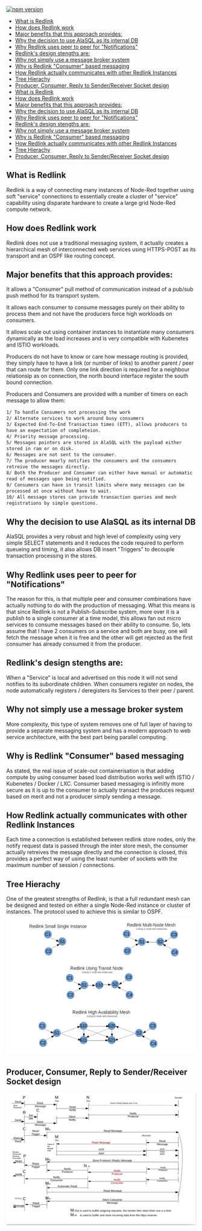 [![npm version](https://badge.fury.io/js/node-red-contrib-redlink.svg)](https://badge.fury.io/js/node-red-contrib-redlink)

- [What is Redlink](#what-is-redlink)
- [How does Redlink work](#how-does-redlink-work)
- [Major benefits that this approach provides:](#major-benefits-that-this-approach-provides)
- [Why the decision to use AlaSQL as its internal DB](#why-the-decision-to-use-alasql-as-its-internal-db)
- [Why Redlink uses peer to peer for "Notifications"](#why-redlink-uses-peer-to-peer-for--notifications)
- [Redlink's design stengths are:](#redlink-s-design-stengths-are)
- [Why not simply use a message broker system](#why-not-simply-use-a-message-broker-system)
- [Why is Redlink "Consumer" based messaging](#why-is-redlink--consumer--based-messaging)
- [How Redlink actually communicates with other Redlink Instances](#how-redlink-actually-communicates-with-other-redlink-instances)
- [Tree Hierachy](#tree-hierachy)
- [Producer, Consumer, Reply to Sender/Receiver Socket design](#producer--consumer--reply-to-sender-receiver-socket-design)
- [What is Redlink](#what-is-redlink-1)
- [How does Redlink work](#how-does-redlink-work-1)
- [Major benefits that this approach provides:](#major-benefits-that-this-approach-provides--1)
- [Why the decision to use AlaSQL as its internal DB](#why-the-decision-to-use-alasql-as-its-internal-db-1)
- [Why Redlink uses peer to peer for "Notifications"](#why-redlink-uses-peer-to-peer-for--notifications--1)
- [Redlink's design stengths are:](#redlink-s-design-stengths-are--1)
- [Why not simply use a message broker system](#why-not-simply-use-a-message-broker-system-1)
- [Why is Redlink "Consumer" based messaging](#why-is-redlink--consumer--based-messaging-1)
- [How Redlink actually communicates with other Redlink Instances](#how-redlink-actually-communicates-with-other-redlink-instances-1)
- [Tree Hierachy](#tree-hierachy-1)
- [Producer, Consumer, Reply to Sender/Receiver Socket design](#producer--consumer--reply-to-sender-receiver-socket-design-1)


## What is Redlink

Redlink is a way of connecting many instances of Node-Red together using soft "service" connections to essentially create a cluster of "service" capability using disparate hardware to create a large grid Node-Red compute network.

## How does Redlink work

Redlink does not use a traditional messaging system, it actually creates a hierarchical mesh of interconnected web services 
using HTTPS-POST as its transport and an OSPF like routing concept.

## Major benefits that this approach provides:

It allows a "Consumer" pull method of communication instead of a pub/sub push method for its transport system.

It allows each consumer to consume messages purely on their ability to process them and not have the producers force high workloads on consumers.

It allows scale out using container instances to instantiate many consumers dynamically as the load increases and is very compatible with Kubenetes and ISTIO workloads.

Producers do not have to know or care how message routing is provided, they simply have to have a link (or number of links) to another parent / peer that can route for them.
Only one link direction is required for a neighbour relationsip as on connection, the north bound interface register the south bound connection.

Producers and Consumers are provided with a number of timers on each message to allow them:

	1/ To handle Consumers not processing the work
	2/ Alternate services to work around busy consumers
	3/ Expected End-To-End Transaction times (ETT), allows producers to have an expectation of completeion.
	4/ Priority message processing.
	5/ Messages pointers are stored in AlaSQL with the payload either stored in ram or on disk.
	6/ Messages are not sent to the consumer.
	7/ The producer mearly notifies the consumers and the consumers retreive the messages directly.
	8/ Both the Producer and Consumer can either have manual or automatic read of messages upon being notified.
	9/ Consumers can have in transit limits where many messages can be processed at once without have to wait.
	10/ All message stores can provide transaction queries and mesh registrations by simple questions.


## Why the decision to use AlaSQL as its internal DB

AlaSQL provides a very robust and high level of complexity using very simple SELECT statements and it reduces the code 
required to perform queueing and timing, it also allows DB insert "Triggers" to decouple transaction processing in the stores.

## Why Redlink uses peer to peer for "Notifications" 

The reason for this, is that multiple peer and consumer combinations have actually nothing to do with the production of messaging. What this means is that since Redlink is not a Publish-Subscribe system, more over it is a publish to a single consumer at a time model, this allows fan out micro services to consume messages based on their ability to consume. 
So, lets assume that I have 2 consumers on a service and both are busy, one will fetch the message when it is free and the other will get rejected as the first consumer has already consumed it from the producer.

## Redlink's design stengths are:
When a "Service" is local and advertised on this node it will not send notifies to its subordinate children.
When consumers register on nodes, the node automatically registers / deregisters its Services to their peer / parent. 

## Why not simply use a message broker system 

More complexity, this type of system removes one of full layer of having to provide a separate messaging system and has a modern approach to web service architecture, with the best part being parallel computing.

## Why is Redlink "Consumer" based messaging

As stated, the real issue of scale-out containerisation is that adding compute by using consumer based load distribution 
works well with ISTIO / Kubenetes / Docker / LXC.
Consumer based messaging is infinitly more secure as it is up to the consumer to actually transact the produces request 
based on merit and not a producer simply sending a message.

## How Redlink actually communicates with other Redlink Instances

Each time a connection is established between redlink store nodes, only the notify request data is passed through the inter store mesh, the consumer actually retreives the message directly and the connection is closed, this provides a perfect way of using the least number of sockets with the maximum number of session / connections.

## Tree Hierachy

One of the greatest strengths of Redlink, is that a full redundant mesh can be designed and tested on either a single Node-Red instance or cluster of instances.
The protocol used to achieve this is similar to OSPF.

![RedlinkMesh](RedlinkMesh.png)

## Producer, Consumer, Reply to Sender/Receiver Socket design

![RedlinkSeq](redlink-seq1.png)



